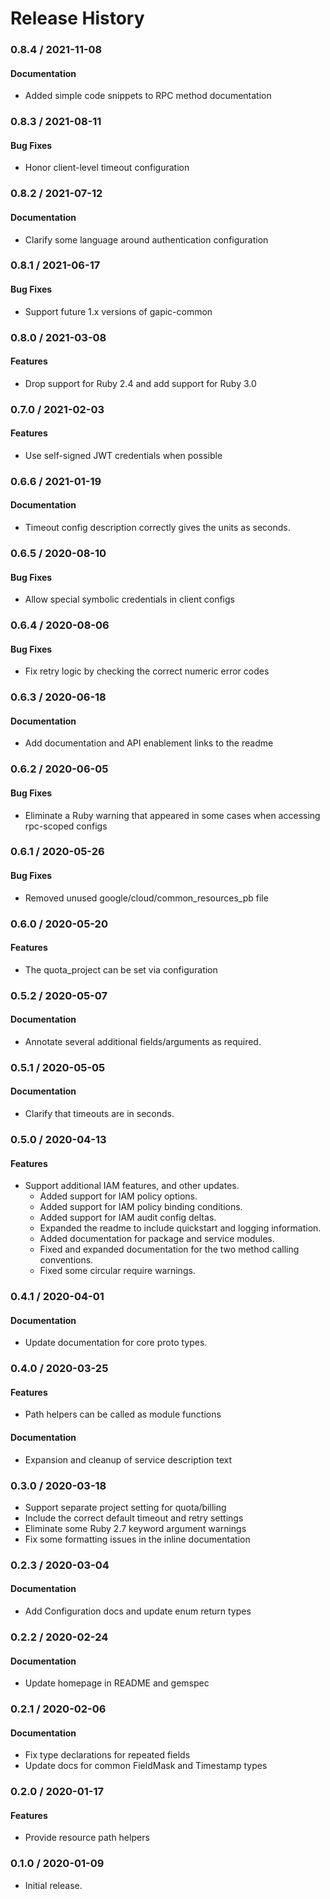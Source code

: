 # Release History

### 0.8.4 / 2021-11-08

#### Documentation

* Added simple code snippets to RPC method documentation

### 0.8.3 / 2021-08-11

#### Bug Fixes

* Honor client-level timeout configuration

### 0.8.2 / 2021-07-12

#### Documentation

* Clarify some language around authentication configuration

### 0.8.1 / 2021-06-17

#### Bug Fixes

* Support future 1.x versions of gapic-common

### 0.8.0 / 2021-03-08

#### Features

* Drop support for Ruby 2.4 and add support for Ruby 3.0

### 0.7.0 / 2021-02-03

#### Features

* Use self-signed JWT credentials when possible

### 0.6.6 / 2021-01-19

#### Documentation

* Timeout config description correctly gives the units as seconds.

### 0.6.5 / 2020-08-10

#### Bug Fixes

* Allow special symbolic credentials in client configs

### 0.6.4 / 2020-08-06

#### Bug Fixes

* Fix retry logic by checking the correct numeric error codes

### 0.6.3 / 2020-06-18

#### Documentation

* Add documentation and API enablement links to the readme

### 0.6.2 / 2020-06-05

#### Bug Fixes

* Eliminate a Ruby warning that appeared in some cases when accessing rpc-scoped configs

### 0.6.1 / 2020-05-26

#### Bug Fixes

* Removed unused google/cloud/common_resources_pb file

### 0.6.0 / 2020-05-20

#### Features

* The quota_project can be set via configuration

### 0.5.2 / 2020-05-07

#### Documentation

* Annotate several additional fields/arguments as required.

### 0.5.1 / 2020-05-05

#### Documentation

* Clarify that timeouts are in seconds.

### 0.5.0 / 2020-04-13

#### Features

* Support additional IAM features, and other updates.
  * Added support for IAM policy options.
  * Added support for IAM policy binding conditions.
  * Added support for IAM audit config deltas.
  * Expanded the readme to include quickstart and logging information.
  * Added documentation for package and service modules.
  * Fixed and expanded documentation for the two method calling conventions.
  * Fixed some circular require warnings.

### 0.4.1 / 2020-04-01

#### Documentation

* Update documentation for core proto types.

### 0.4.0 / 2020-03-25

#### Features

* Path helpers can be called as module functions

#### Documentation

* Expansion and cleanup of service description text

### 0.3.0 / 2020-03-18

* Support separate project setting for quota/billing
* Include the correct default timeout and retry settings
* Eliminate some Ruby 2.7 keyword argument warnings
* Fix some formatting issues in the inline documentation

### 0.2.3 / 2020-03-04

#### Documentation

* Add Configuration docs and update enum return types

### 0.2.2 / 2020-02-24

#### Documentation

* Update homepage in README and gemspec

### 0.2.1 / 2020-02-06

#### Documentation

* Fix type declarations for repeated fields
* Update docs for common FieldMask and Timestamp types

### 0.2.0 / 2020-01-17

#### Features

* Provide resource path helpers

### 0.1.0 / 2020-01-09

* Initial release.
